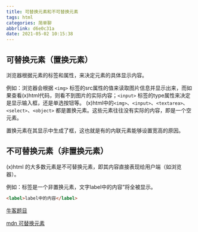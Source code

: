```yaml
---
title: 可替换元素和不可替换元素
tags: html
categories: 简单聊
abbrlink: d6e0c31a
date: 2021-05-02 10:15:38
---
```


## 可替换元素（置换元素）

浏览器根据元素的标签和属性，来决定元素的具体显示内容。 

例如：浏览器会根据 `<img>` 标签的src属性的值来读取图片信息并显示出来，而如果查看(x)html代码，则看不到图片的实际内容；`<input>` 标签的type属性来决定是显示输入框，还是单选按钮等。 (x)html中的`<img>`、`<input>`、`<textarea>`、`<select>`、`<object>`  都是置换元素。这些元素往往没有实际的内容，即是一个空元素。 

置换元素在其显示中生成了框，这也就是有的内联元素能够设置宽高的原因。

## 不可替换元素（非置换元素）

(x)html 的大多数元素是不可替换元素，即其内容直接表现给用户端（如浏览器）。 

例如：标签<label>是一个非置换元素，文字label中的内容”将全被显示。

```html
<label>label中的内容</label>
```



[牛客题目](https://www.nowcoder.com/questionTerminal/480a591c51e848169c31de26c639e4d1)

[mdn 可替换元素](https://developer.mozilla.org/zh-CN/docs/Web/CSS/Replaced_element)